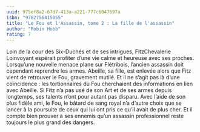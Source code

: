 ```yaml
---
uuid: 975ef8a2-67d7-413a-a221-777c6047697a
isbn: "9782756415055"
title: "Le Fou et l'Assassin, tome 2 : La fille de l'assassin"
author: "Robin Hobb"
rating: 7
---
```


Loin de la cour des Six-Duchés et de ses intrigues, FitzChevalerie Loinvoyant espérait profiter d’une vie calme et heureuse avec ses proches. Lorsqu’une nouvelle menace plane sur Flétribois, l’ancien assassin doit cependant reprendre les armes. Abeille, sa fille, est enlevée alors que Fitz vient de retrouver le Fou, gravement mutilé. Et il ne s’agit pas là d’une coïncidence : les tortionnaires du Fou cherchaient des informations en lien avec Abeille. Si Fitz n’a pas usé de son Art et de ses armes depuis longtemps, ses talents n’ont pour autant pas disparu. Avec l’aide de son plus fidèle ami, le Fou, le bâtard de sang royal n’a d’autre choix que se lancer à la poursuite de ceux qui lui ont pris ce qu’il avait de plus cher. Et il compte bien prouver à ses ennemis qu’un assassin professionnel reste toujours le plus grand des dangers.
